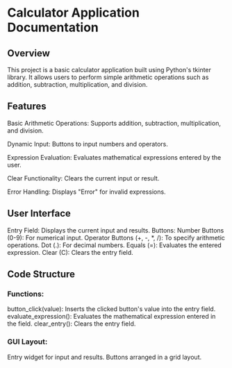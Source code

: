 # Calculator Application Documentation

## Overview
This project is a basic calculator application built using Python's tkinter library. It allows users to perform simple arithmetic operations such as addition, subtraction, multiplication, and division.

## Features
Basic Arithmetic Operations: Supports addition, subtraction, multiplication, and division.

Dynamic Input: Buttons to input numbers and operators.

Expression Evaluation: Evaluates mathematical expressions entered by the user.

Clear Functionality: Clears the current input or result.

Error Handling: Displays "Error" for invalid expressions.

## User Interface
Entry Field: Displays the current input and results.
Buttons:
Number Buttons (0-9): For numerical input.
Operator Buttons (+, -, *, /): To specify arithmetic operations.
Dot (.): For decimal numbers.
Equals (=): Evaluates the entered expression.
Clear (C): Clears the entry field.

## Code Structure
### Functions:
button_click(value): Inserts the clicked button's value into the entry field.
evaluate_expression(): Evaluates the mathematical expression entered in the field.
clear_entry(): Clears the entry field.
### GUI Layout:
Entry widget for input and results.
Buttons arranged in a grid layout.
